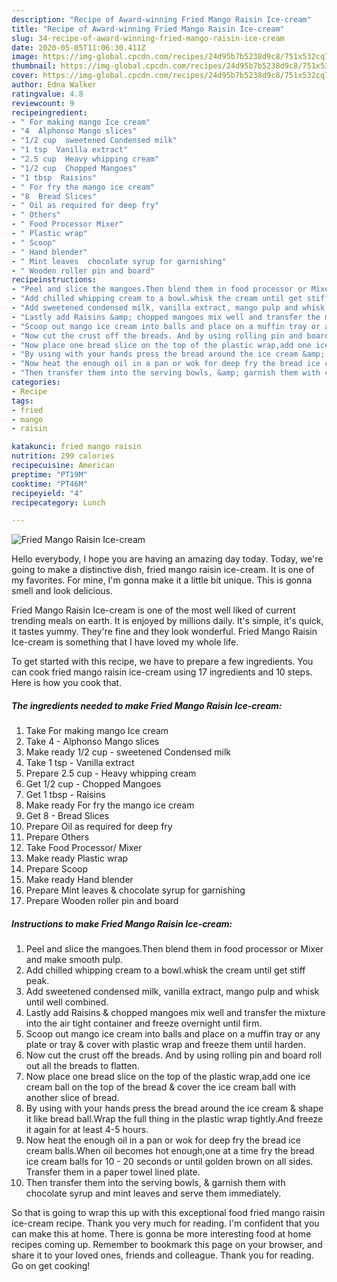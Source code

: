 ```yaml
---
description: "Recipe of Award-winning Fried Mango Raisin Ice-cream"
title: "Recipe of Award-winning Fried Mango Raisin Ice-cream"
slug: 34-recipe-of-award-winning-fried-mango-raisin-ice-cream
date: 2020-05-05T11:06:30.411Z
image: https://img-global.cpcdn.com/recipes/24d95b7b5238d9c8/751x532cq70/fried-mango-raisin-ice-cream-recipe-main-photo.jpg
thumbnail: https://img-global.cpcdn.com/recipes/24d95b7b5238d9c8/751x532cq70/fried-mango-raisin-ice-cream-recipe-main-photo.jpg
cover: https://img-global.cpcdn.com/recipes/24d95b7b5238d9c8/751x532cq70/fried-mango-raisin-ice-cream-recipe-main-photo.jpg
author: Edna Walker
ratingvalue: 4.8
reviewcount: 9
recipeingredient:
- " For making mango Ice cream"
- "4  Alphonso Mango slices"
- "1/2 cup  sweetened Condensed milk"
- "1 tsp  Vanilla extract"
- "2.5 cup  Heavy whipping cream"
- "1/2 cup  Chopped Mangoes"
- "1 tbsp  Raisins"
- " For fry the mango ice cream"
- "8  Bread Slices"
- " Oil as required for deep fry"
- " Others"
- " Food Processor Mixer"
- " Plastic wrap"
- " Scoop"
- " Hand blender"
- " Mint leaves  chocolate syrup for garnishing"
- " Wooden roller pin and board"
recipeinstructions:
- "Peel and slice the mangoes.Then blend them in food processor or Mixer and make smooth pulp."
- "Add chilled whipping cream to a bowl.whisk the cream until get stiff peak."
- "Add sweetened condensed milk, vanilla extract, mango pulp and whisk until well combined."
- "Lastly add Raisins &amp; chopped mangoes mix well and transfer the mixture into the air tight container and freeze overnight until firm."
- "Scoop out mango ice cream into balls and place on a muffin tray or any plate or tray &amp; cover with plastic wrap and freeze them until harden."
- "Now cut the crust off the breads. And by using rolling pin and board roll out all the breads to flatten."
- "Now place one bread slice on the top of the plastic wrap,add one ice cream ball on the top of the bread &amp; cover the ice cream ball with another slice of bread."
- "By using with your hands press the bread around the ice cream &amp; shape it like bread ball.Wrap the full thing in the plastic wrap tightly.And freeze it again for at least 4-5 hours."
- "Now heat the enough oil in a pan or wok for deep fry the bread ice cream balls.When oil becomes hot enough,one at a time fry the bread ice cream balls for 10 - 20 seconds or until golden brown on all sides. Transfer them in a paper towel lined plate."
- "Then transfer them into the serving bowls, &amp; garnish them with chocolate syrup and mint leaves and serve them immediately."
categories:
- Recipe
tags:
- fried
- mango
- raisin

katakunci: fried mango raisin 
nutrition: 299 calories
recipecuisine: American
preptime: "PT19M"
cooktime: "PT46M"
recipeyield: "4"
recipecategory: Lunch

---
```



![Fried Mango Raisin Ice-cream](https://img-global.cpcdn.com/recipes/24d95b7b5238d9c8/751x532cq70/fried-mango-raisin-ice-cream-recipe-main-photo.jpg)

Hello everybody, I hope you are having an amazing day today. Today, we're going to make a distinctive dish, fried mango raisin ice-cream. It is one of my favorites. For mine, I'm gonna make it a little bit unique. This is gonna smell and look delicious.



Fried Mango Raisin Ice-cream is one of the most well liked of current trending meals on earth. It is enjoyed by millions daily. It's simple, it's quick, it tastes yummy. They're fine and they look wonderful. Fried Mango Raisin Ice-cream is something that I have loved my whole life.


To get started with this recipe, we have to prepare a few ingredients. You can cook fried mango raisin ice-cream using 17 ingredients and 10 steps. Here is how you cook that.

<!--inarticleads1-->

##### The ingredients needed to make Fried Mango Raisin Ice-cream:

1. Take  For making mango Ice cream
1. Take 4 - Alphonso Mango slices
1. Make ready 1/2 cup - sweetened Condensed milk
1. Take 1 tsp - Vanilla extract
1. Prepare 2.5 cup - Heavy whipping cream
1. Get 1/2 cup - Chopped Mangoes
1. Get 1 tbsp - Raisins
1. Make ready  For fry the mango ice cream
1. Get 8 - Bread Slices
1. Prepare  Oil as required for deep fry
1. Prepare  Others
1. Take  Food Processor/ Mixer
1. Make ready  Plastic wrap
1. Prepare  Scoop
1. Make ready  Hand blender
1. Prepare  Mint leaves &amp; chocolate syrup for garnishing
1. Prepare  Wooden roller pin and board




<!--inarticleads2-->

##### Instructions to make Fried Mango Raisin Ice-cream:

1. Peel and slice the mangoes.Then blend them in food processor or Mixer and make smooth pulp.
1. Add chilled whipping cream to a bowl.whisk the cream until get stiff peak.
1. Add sweetened condensed milk, vanilla extract, mango pulp and whisk until well combined.
1. Lastly add Raisins &amp; chopped mangoes mix well and transfer the mixture into the air tight container and freeze overnight until firm.
1. Scoop out mango ice cream into balls and place on a muffin tray or any plate or tray &amp; cover with plastic wrap and freeze them until harden.
1. Now cut the crust off the breads. And by using rolling pin and board roll out all the breads to flatten.
1. Now place one bread slice on the top of the plastic wrap,add one ice cream ball on the top of the bread &amp; cover the ice cream ball with another slice of bread.
1. By using with your hands press the bread around the ice cream &amp; shape it like bread ball.Wrap the full thing in the plastic wrap tightly.And freeze it again for at least 4-5 hours.
1. Now heat the enough oil in a pan or wok for deep fry the bread ice cream balls.When oil becomes hot enough,one at a time fry the bread ice cream balls for 10 - 20 seconds or until golden brown on all sides. Transfer them in a paper towel lined plate.
1. Then transfer them into the serving bowls, &amp; garnish them with chocolate syrup and mint leaves and serve them immediately.




So that is going to wrap this up with this exceptional food fried mango raisin ice-cream recipe. Thank you very much for reading. I'm confident that you can make this at home. There is gonna be more interesting food at home recipes coming up. Remember to bookmark this page on your browser, and share it to your loved ones, friends and colleague. Thank you for reading. Go on get cooking!
